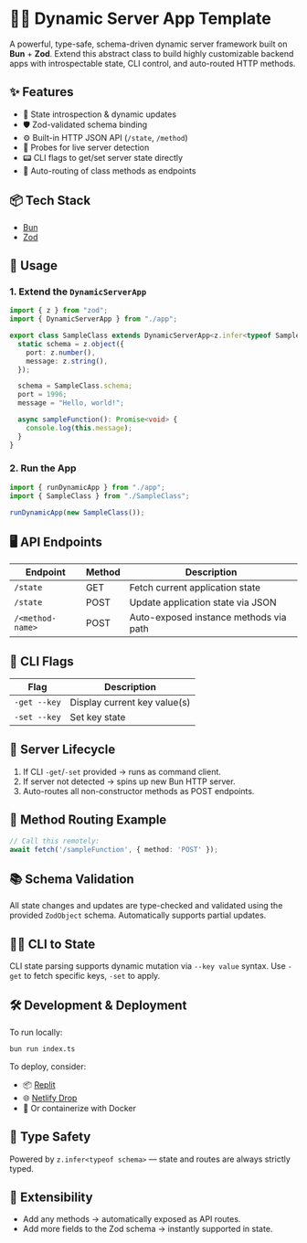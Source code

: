 # 🧙‍♂️ Dynamic Server App Template

A powerful, type-safe, schema-driven dynamic server framework built on **Bun** + **Zod**. Extend this abstract class to build highly customizable backend apps with introspectable state, CLI control, and auto-routed HTTP methods.

## ✨ Features

- 🧠 State introspection & dynamic updates
- 🛡️ Zod-validated schema binding
- ⚙️ Built-in HTTP JSON API (`/state`, `/method`)
- 🧪 Probes for live server detection
- 📟 CLI flags to get/set server state directly
- 🧬 Auto-routing of class methods as endpoints

## 📦 Tech Stack

- [Bun](https://bun.sh)
- [Zod](https://zod.dev)

## 🔧 Usage

### 1. Extend the `DynamicServerApp`

```ts
import { z } from "zod";
import { DynamicServerApp } from "./app";

export class SampleClass extends DynamicServerApp<z.infer<typeof SampleClass.schema>> {
  static schema = z.object({
    port: z.number(),
    message: z.string(),
  });

  schema = SampleClass.schema;
  port = 1996;
  message = "Hello, world!";

  async sampleFunction(): Promise<void> {
    console.log(this.message);
  }
}
````

### 2. Run the App

```ts
import { runDynamicApp } from "./app";
import { SampleClass } from "./SampleClass";

runDynamicApp(new SampleClass());
```

## 🖥️ API Endpoints

| Endpoint         | Method | Description                            |
| ---------------- | ------ | -------------------------------------- |
| `/state`         | GET    | Fetch current application state        |
| `/state`         | POST   | Update application state via JSON      |
| `/<method-name>` | POST   | Auto-exposed instance methods via path |

## 🧪 CLI Flags

| Flag          | Description                     |
| ------------- | ------------------------------- |
| `-get --key`  | Display current key value(s)    |
| `-set --key`  | Set key state                   |

## 🚀 Server Lifecycle

1. If CLI `-get`/`-set` provided → runs as command client.
2. If server not detected → spins up new Bun HTTP server.
3. Auto-routes all non-constructor methods as POST endpoints.

## 🧠 Method Routing Example

```ts
// Call this remotely:
await fetch('/sampleFunction', { method: 'POST' });
```

## 📚 Schema Validation

All state changes and updates are type-checked and validated using the provided `ZodObject` schema. Automatically supports partial updates.

## 🧙‍♂️ CLI to State

CLI state parsing supports dynamic mutation via `--key value` syntax. Use `-get` to fetch specific keys, `-set` to apply.

## 🛠️ Development & Deployment

To run locally:

```bash
bun run index.ts
```

To deploy, consider:

* 📦 [Replit](https://replit.com/)
* 🌐 [Netlify Drop](https://app.netlify.com/drop)
* 🧳 Or containerize with Docker

## 🔐 Type Safety

Powered by `z.infer<typeof schema>` — state and routes are always strictly typed.

## 🧩 Extensibility

* Add any methods → automatically exposed as API routes.
* Add more fields to the Zod schema → instantly supported in state.
